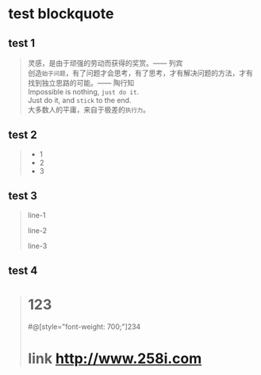 # test blockquote

## test 1

> 灵感，是由于顽强的劳动而获得的奖赏。—— 列宾
> <br>创造`始于问题`，有了问题才会思考，有了思考，才有解决问题的方法，才有找到独立思路的可能。—— 陶行知
> <br>Impossible is nothing, `just do it`.
> <br>Just do it, and `stick` to the end.
> <br>大多数人的平庸，来自于极差的`执行力`。

## test 2

> * 1
> * 2
> * 3

## test 3

> line-1
>
> line-2
>
> line-3

## test 4

> # 123
> #@[style="font-weight: 700;"]234
> # link <http://www.258i.com> 
